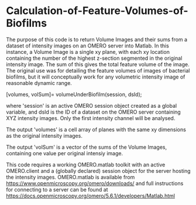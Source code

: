 # Calculation-of-Feature-Volumes-of-Biofilms

The purpose of this code is to return Volume Images and their sums from a dataset of intensity images on an OMERO server into Matlab. In this instance, a Volume Image is a single xy plane, with each xy location containing the number of the highest z-section segmented in the original intensity image. The sum of this gives the total feature volume of the image. The original use was for detailing the feature volumes of images of bacterial biofilms, but it will conceptually work for any volumetric intensity image of reasonable dynamic range.

[volumes, volSum]= volumeUnderBiofilm(session, dsId);

where 'session' is an active OMERO session object created as a global variable, and dsId is the ID of a dataset on the OMERO server containing XYZ intensity images. Only the first intensity channel will be analysed.

The output 'volumes' is a cell array of planes with the same xy dimensions as the original intensity images.

The output 'volSum' is a vector of the sums of the Volume Images, containing one value per original intensiy image.

This code requires a working OMERO.matlab toolkit with an active OMERO.client and a (globally declared) session object for the server hosting the intensity images. OMERO.matlab is available from https://www.openmicroscopy.org/omero/downloads/ and full instructions for connecting to a server can be found at https://docs.openmicroscopy.org/omero/5.6.1/developers/Matlab.html
